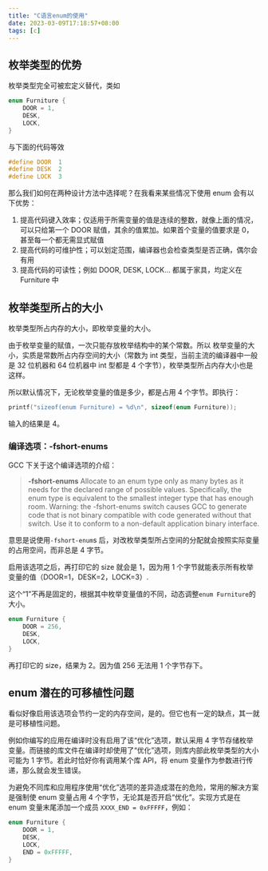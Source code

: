 ```yaml
---
title: "C语言enum的使用"
date: 2023-03-09T17:18:57+08:00
tags: [c]
---
```


## 枚举类型的优势

枚举类型完全可被宏定义替代，类如

```c
enum Furniture {
	DOOR = 1,
	DESK,
	LOCK,
}
```

与下面的代码等效

```c
#define DOOR  1
#define DESK  2
#define LOCK  3
```

那么我们如何在两种设计方法中选择呢？在我看来某些情况下使用 enum 会有以下优势：

1. 提高代码键入效率；仅适用于所需变量的值是连续的整数，就像上面的情况，可以只给第一个 DOOR 赋值，其余的值累加。如果首个变量的值要求是 0，甚至每一个都无需显式赋值
2. 提高代码的可维护性；可以划定范围，编译器也会检查类型是否正确，偶尔会有用
3. 提高代码的可读性；例如 DOOR, DESK, LOCK... 都属于家具，均定义在 Furniture 中

## 枚举类型所占的大小

枚举类型所占内存的大小，即枚举变量的大小。

由于枚举变量的赋值，一次只能存放枚举结构中的某个常数。所以 枚举变量的大小，实质是常数所占内存空间的大小（常数为 int 类型，当前主流的编译器中一般是 32 位机器和 64 位机器中 int 型都是 4 个字节），枚举类型所占内存大小也是这样。

所以默认情况下，无论枚举变量的值是多少，都是占用 4 个字节。即执行：

```c
printf("sizeof(enum Furniture) = %d\n", sizeof(enum Furniture));
```

输入的结果是 4。

### 编译选项：-fshort-enums

GCC 下关于这个编译选项的介绍：

> **-fshort-enums**
> Allocate to an enum type only as many bytes as it needs for the declared range of possible values. Specifically, the enum type is equivalent to the smallest integer type that has enough room.
> Warning: the -fshort-enums switch causes GCC to generate code that is not binary compatible with code generated without that switch. Use it to conform to a non-default application binary interface.

意思是说使用`-fshort-enum`s 后，对改枚举类型所占空间的分配就会按照实际变量的占用空间，而非总是 4 字节。

启用该选项之后，再打印它的 size 就会是 1，因为用 1 个字节就能表示所有枚举变量的值（DOOR=1，DESK=2，LOCK=3）.

这个“1”不再是固定的，根据其中枚举变量值的不同，动态调整`enum Furniture`的大小。

```c
enum Furniture {
	DOOR = 256,
	DESK,
	LOCK,
}
```

再打印它的 size，结果为 2。因为值 256 无法用 1 个字节存下。


## enum 潜在的可移植性问题

看似好像启用该选项会节约一定的内存空间，是的。但它也有一定的缺点，其一就是可移植性问题。

例如你编写的应用在编译时没有启用了该“优化”选项，默认采用 4 字节存储枚举变量。而链接的库文件在编译时却使用了“优化”选项，则库内部此枚举类型的大小可能为 1 字节。若此时恰好你有调用某个库 API，将 enum 变量作为参数进行传递，那么就会发生错误。

为避免不同库和应用程序使用“优化”选项的差异造成潜在的危险，常用的解决方案是强制使 enum 变量占用 4 个字节，无论其是否开启“优化”。实现方式是在 enum 变量末尾添加一个成员 `XXXX_END = 0xFFFFF`，例如：

```c
enum Furniture {
    DOOR = 1,
    DESK,
    LOCK,
    END = 0xFFFFF,
}
```
